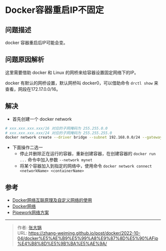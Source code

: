 # Docker容器重启IP不固定


## 问题描述

docker 容器重启后IP可能会变。

## 问题原因解析

这里需要借助 docker 和 Linux 的网桥来给容器设置固定网络下的IP。

docker 有默认的网桥设置，默认网桥叫 docker0，可以借助命令 `drctl show` 来查看，网段在172.17.0.0/16。

## 解决

- 首先创建一个 docker network
``` sh
# xxx.xxx.xxx.xxx/16 对应的子网掩码为 255.255.0.0
# xxx.xxx.xxx.xxx/24 对应的子网掩码为 255.255.255.0
docker network create --driver bridge --subnet 192.168.0.0/24 --gateway 192.168.0.1 mynet
```
- 下面操作二选一
	+ 停止并删除正在运行的容器，重新创建容器，在创建容器的 `docker run ...` 命令中加入参数 `--network mynet`
	+ 将某个容器加入到指定的网络中，使用命令 `docker network connect <networkName> <containerName>`

## 参考

- [Docker网络互联原理及自定义网络的使用](https://www.jianshu.com/p/d4bb218ec465)
- [Docker网络](https://www.cnblogs.com/niujifei/p/16750149.html)
- [Pipework网络方案](https://blog.csdn.net/u013355826/article/details/97399078)


---

> 作者: [张大锅](https://zhang-weiming.github.io/)  
> URL: https://zhang-weiming.github.io/post/docker/2022-10-04/docker%E5%AE%B9%E5%99%A8%E9%87%8D%E5%90%AFip%E4%B8%8D%E5%9B%BA%E5%AE%9A/  

